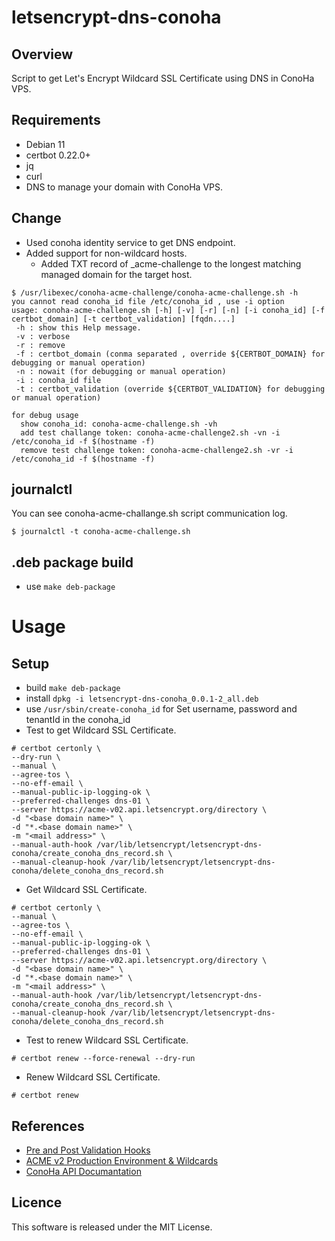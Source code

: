 # letsencrypt-dns-conoha

## Overview
Script to get Let's Encrypt Wildcard SSL Certificate using DNS in ConoHa VPS.

## Requirements
- Debian 11
- certbot 0.22.0+
- jq
- curl
- DNS to manage your domain with ConoHa VPS.

## Change
- Used conoha identity service to get DNS endpoint.
- Added support for non-wildcard hosts.
    - Added TXT record of _acme-challenge to the longest matching managed domain for the target host.

```
$ /usr/libexec/conoha-acme-challenge/conoha-acme-challenge.sh -h
you cannot read conoha_id file /etc/conoha_id , use -i option
usage: conoha-acme-challenge.sh [-h] [-v] [-r] [-n] [-i conoha_id] [-f certbot_domain] [-t certbot_validation] [fqdn....]
 -h : show this Help message.
 -v : verbose
 -r : remove
 -f : certbot_domain (conma separated , override ${CERTBOT_DOMAIN} for debugging or manual operation)
 -n : nowait (for debugging or manual operation)
 -i : conoha_id file 
 -t : certbot_validation (override ${CERTBOT_VALIDATION} for debugging or manual operation)
```

```
for debug usage
  show conoha_id: conoha-acme-challenge.sh -vh
  add test challange token: conoha-acme-challenge2.sh -vn -i /etc/conoha_id -f $(hostname -f) 
  remove test challenge token: conoha-acme-challenge2.sh -vr -i /etc/conoha_id -f $(hostname -f) 
```

## journalctl
You can see conoha-acme-challange.sh script communication log.
```
$ journalctl -t conoha-acme-challenge.sh
```

## .deb package build
- use ```make deb-package``` 

# Usage

## Setup
- build ```make deb-package```
- install ```dpkg -i letsencrypt-dns-conoha_0.0.1-2_all.deb```
- use ```/usr/sbin/create-conoha_id``` for Set username, password and tenantId in the conoha_id 
- Test to get Wildcard SSL Certificate.
```
# certbot certonly \
--dry-run \
--manual \
--agree-tos \
--no-eff-email \
--manual-public-ip-logging-ok \
--preferred-challenges dns-01 \
--server https://acme-v02.api.letsencrypt.org/directory \
-d "<base domain name>" \
-d "*.<base domain name>" \
-m "<mail address>" \
--manual-auth-hook /var/lib/letsencrypt/letsencrypt-dns-conoha/create_conoha_dns_record.sh \
--manual-cleanup-hook /var/lib/letsencrypt/letsencrypt-dns-conoha/delete_conoha_dns_record.sh
```

- Get Wildcard SSL Certificate.
```
# certbot certonly \
--manual \
--agree-tos \
--no-eff-email \
--manual-public-ip-logging-ok \
--preferred-challenges dns-01 \
--server https://acme-v02.api.letsencrypt.org/directory \
-d "<base domain name>" \
-d "*.<base domain name>" \
-m "<mail address>" \
--manual-auth-hook /var/lib/letsencrypt/letsencrypt-dns-conoha/create_conoha_dns_record.sh \
--manual-cleanup-hook /var/lib/letsencrypt/letsencrypt-dns-conoha/delete_conoha_dns_record.sh
```

- Test to renew Wildcard SSL Certificate.
```
# certbot renew --force-renewal --dry-run
```

- Renew Wildcard SSL Certificate.
```
# certbot renew
```

## References
- [Pre and Post Validation Hooks](https://certbot.eff.org/docs/using.html#pre-and-post-validation-hooks)
- [ACME v2 Production Environment & Wildcards](https://community.letsencrypt.org/t/acme-v2-production-environment-wildcards/55578)
- [ConoHa API Documantation](https://www.conoha.jp/docs/)

## Licence
This software is released under the MIT License.
